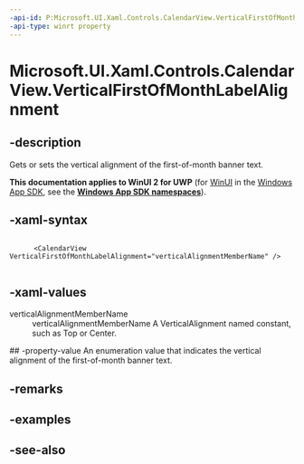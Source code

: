 ```yaml
---
-api-id: P:Microsoft.UI.Xaml.Controls.CalendarView.VerticalFirstOfMonthLabelAlignment
-api-type: winrt property
---
```


<!-- Property syntax
public Windows.UI.Xaml.VerticalAlignment VerticalFirstOfMonthLabelAlignment { get;  set; }
-->

# Microsoft.UI.Xaml.Controls.CalendarView.VerticalFirstOfMonthLabelAlignment

## -description
Gets or sets the vertical alignment of the first-of-month banner text.

**This documentation applies to WinUI 2 for UWP** (for [WinUI](/windows/apps/winui/winui3/) in the [Windows App SDK](/windows/apps/windows-app-sdk/), see the **[Windows App SDK namespaces](/windows/windows-app-sdk/api/winrt/)**).

## -xaml-syntax
```xaml

      <CalendarView VerticalFirstOfMonthLabelAlignment="verticalAlignmentMemberName" />
    
```


## -xaml-values
<dl><dt>verticalAlignmentMemberName</dt><dd>verticalAlignmentMemberName A VerticalAlignment named constant, such as Top or Center.</dd>
</dl>
## -property-value
An enumeration value that indicates the vertical alignment of the first-of-month banner text.

## -remarks

## -examples

## -see-also
